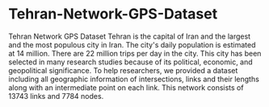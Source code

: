 # Tehran-Network-GPS-Dataset
Tehran Network GPS Dataset
Tehran is the capital of Iran and the largest and the most populous city in Iran. The city's daily population is estimated at 14 million. There are 22 million trips per day in the city. This city has been selected in many research studies because of its political, economic, and geopolitical significance. To help researchers, we provided a dataset including all geographic information of intersections, links and their lengths along with an intermediate point on each link. This network consists of 13743 links and 7784 nodes.

